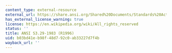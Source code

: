 ```yaml
---
content_type: external-resource
external_url: https://share.ansi.org/Shared%20Documents/Standards%20Action/2001%20PDFs/SAV329.pdf
has_external_license_warning: true
license: https://en.wikipedia.org/wiki/All_rights_reserved
status: ''
title: ANSI S3.29-1983 (R1996)
uid: b03bd41e-b98f-48d7-92c0-ab33227d7f4b
wayback_url: ''
---
```

